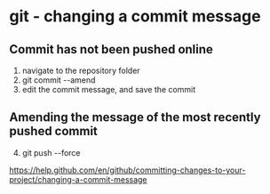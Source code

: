 git - changing a commit message
===============================


Commit has not been pushed online
---------------------------------
1. navigate to the repository folder
2. git commit --amend
3. edit the commit message, and save the commit


Amending the message of the most recently pushed commit
-------------------------------------------------------
4. git push --force



https://help.github.com/en/github/committing-changes-to-your-project/changing-a-commit-message
